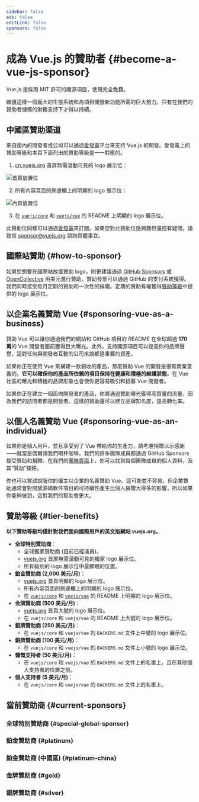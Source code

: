 ```yaml
---
sidebar: false
ads: false
editLink: false
sponsors: false
---
```


<script setup>
import SponsorsGroup from '@theme/components/SponsorsGroup.vue'
</script>

# 成為 Vue.js 的贊助者 {#become-a-vue-js-sponsor}

Vue.js 是採用 MIT 許可的開源項目，使用完全免費。

維護這樣一個龐大的生態系統和為項目開發新功能所需的巨大努力，只有在我們的贊助者慷慨的財務支持下才得以持續。

## 中國區贊助渠道

來自國內的開發者或公司可以通過[愛發電](https://afdian.net/a/evanyou)平台來支持 Vue.js 的開發。愛發電上的贊助等級和本頁下面列出的贊助等級是一一對應的。

<!-- [TODO] 其中**中國區鉑金贊助商**是僅針對中國內地站點 (cn.vuejs.org) 的贊助位級別，包含以下權益： -->

1. [cn.vuejs.org](/) 首屏無需滾動可見的 logo 展示位：

![首頁放置位](./sponsor-placement-1.png)

2. 所有內容頁面的側邊欄上的明顯的 logo 展示位：

![內頁放置位](./sponsor-placement-2.png)

3. 在 [`vuejs/core`](https://github.com/vuejs/core) 和 [`vuejs/vue`](https://github.com/vuejs/core) 的 README 上明顯的 logo 展示位。

此贊助位同樣可以通過[愛發電](https://afdian.net/a/evanyou)來訂閱。如果您對此贊助位感興趣但還抱有疑問，請致信 [sponsor@vuejs.org](mailto:sponsor@vuejs.org) 諮詢具體事宜。

## 國際站贊助 {#how-to-sponsor}

如果您想要在國際站放置贊助 logo，則更建議通過 [GitHub Sponsors](https://github.com/sponsors/yyx990803) 或 [OpenCollective](https://opencollective.com/vuejs) 用美元進行贊助。贊助發票可以通過 GitHub 的支付系統獲得。我們同時接受每月定期的贊助和一次性的捐贈。定期的贊助有權獲得[贊助等級](#tier-benefits)中提供的 logo 展示位。

## 以企業名義贊助 Vue {#sponsoring-vue-as-a-business}

贊助 Vue 可以讓你通過我們的網站和 GitHub 項目的 README 在全球超過 **170 萬**的 Vue 開發者面前獲得巨大曝光。此外，支持開源項目可以提高你的品牌聲譽，這對任何與開發者互動的公司來說都是重要的資產。

如果你正在使用 Vue 來構建一款創收的產品，那麼贊助 Vue 的開發是很有商業意義的。**它可以確保你的產品所依賴的項目保持在健康和積極的維護狀態**。在 Vue 社區的曝光和積極的品牌形象也會使你更容易吸引和招募 Vue 開發者。

如果你正在建立一個面向開發者的產品，你將通過贊助曝光獲得高質量的流量，因為我們的訪問者都是開發者。這樣的贊助還可以建立品牌知名度，提高轉化率。

## 以個人名義贊助 Vue {#sponsoring-vue-as-an-individual}

如果你是個人用戶，並且享受到了 Vue 帶給你的生產力，請考慮捐贈以示感謝——就當是偶爾請我們喝杯咖啡。我們的許多團隊成員都通過 GitHub Sponsors 接受贊助和捐贈。在我們的[團隊頁面](/about/team)上，你可以找到每個團隊成員的個人資料，及其“贊助”按鈕。

你也可以嘗試說服你的僱主以企業的名義贊助 Vue。這可能並不容易，但企業贊助通常會對開放源碼軟件項目的可持續性產生比個人捐贈大得多的影響，所以如果你能夠做到，這對我們的幫助會更大。

## 贊助等級 {#tier-benefits}

**以下贊助等級均僅針對我們面向國際用戶的英文版網站 vuejs.org。**

- **全球特別贊助商**：
  - 全球獨家贊助商 (目前已經滿員)。
  - [vuejs.org](https://vuejs.org) 首屏無需滾動可見的獨家 logo 展示位。
  - 所有級別的 logo 展示位中最顯眼的位置。
- **鉑金贊助商 (2,000 美元/月)**：
  - [vuejs.org](https://vuejs.org) 首頁明顯的 logo 展示位。
  - 所有內容頁面的側邊欄上的明顯的 logo 展示位。
  - 在 [`vuejs/core`](https://github.com/vuejs/core) 和 [`vuejs/vue`](https://github.com/vuejs/core) 的 README 上明顯的 logo 展示位。
- **金牌贊助商 (500 美元/月)**：
  - [vuejs.org](https://vuejs.org) 首頁大號的 logo 展示位。
  - 在 `vuejs/core` 和 `vuejs/vue` 的 README 上大號的 logo 展示位。
- **銀牌贊助商 (250 美元/月)**：
  - 在 `vuejs/core` 和 `vuejs/vue` 的 `BACKERS.md` 文件上中號的 logo 展示位。
- **銅牌贊助商 (100 美元/月)**：
  - 在 `vuejs/core` 和 `vuejs/vue` 的 `BACKERS.md` 文件上小號的 logo 展示位。
- **慷慨支持者 (50 美元/月)**：
  - 在 `vuejs/core` 和 `vuejs/vue` 的 `BACKERS.md` 文件上的名單上，且在其他個人支持者的位置之前。
- **個人支持者 (5 美元/月)**：
  - 在 `vuejs/core` 和 `vuejs/vue` 的 `BACKERS.md` 文件上的名單上。

## 當前贊助商 {#current-sponsors}

### 全球特別贊助商 {#special-global-sponsor}

<SponsorsGroup tier="special" placement="page" />

### 鉑金贊助商 {#platinum}

<SponsorsGroup tier="platinum" placement="page" />

### 鉑金贊助商 (中國區) {#platinum-china}

<SponsorsGroup tier="platinum_china" placement="page" />

### 金牌贊助商 {#gold}

<SponsorsGroup tier="gold" placement="page" />

### 銀牌贊助商 {#silver}

<SponsorsGroup tier="silver" placement="page" />
